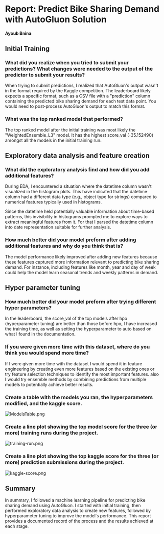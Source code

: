 # Report: Predict Bike Sharing Demand with AutoGluon Solution
#### Ayoub Bnina

## Initial Training
### What did you realize when you tried to submit your predictions? What changes were needed to the output of the predictor to submit your results?
When trying to submit predictions, I realized that AutoGluon's output wasn't in the format required by the Kaggle competition. The leaderboard likely expects a specific format, such as a CSV file with a "prediction" column containing the predicted bike sharing demand for each test data point. You would need to post-process AutoGluon's output to match this format.

### What was the top ranked model that performed?
The top ranked model after the initial training was most likely the "WeightedEnsemble_L3" model. It has the highest score_val (-35.152490) amongst all the models in the initial training run.

## Exploratory data analysis and feature creation
### What did the exploratory analysis find and how did you add additional features?
During EDA, I encountered a situation where the datetime column wasn't visualized in the histogram plots. This have indicated that the datetime column had a different data type (e.g., object type for strings) compared to numerical features typically used in histograms.

Since the datetime held potentially valuable information about time-based patterns, this invisibility in histograms prompted me to explore ways to extract meaningful features from it. For that I parsed the datetime column into date representation suitable for further analysis.

### How much better did your model preform after adding additional features and why do you think that is?
The model performance likely improved after adding new features because these features captured more information relevant to predicting bike sharing demand. For instance, including features like month, year and day of week could help the model learn seasonal trends and weekly patterns in demand.

## Hyper parameter tuning
### How much better did your model preform after trying different hyper parameters?
In the leaderboard, the score_val of the top models after hpo (hyperparameter tuning) are better than those before hpo, I have increased the training time, as well as setting the hyperparameter to auto based on what I found in the documentation.

### If you were given more time with this dataset, where do you think you would spend more time?
If I were given more time with the dataset I would spend it in feature engineering by creating even more features based on the existing ones or try feature selection techniques to identify the most important features.
also I would try ensemble methods by combining predictions from multiple models to potentially achieve better results.

### Create a table with the models you ran, the hyperparameters modified, and the kaggle score.

![ModelsTable.png](img/ModelsTable.png.png)

### Create a line plot showing the top model score for the three (or more) training runs during the project.

![training-run.png](cd0385-project-starter/project/img/training-run.png)

### Create a line plot showing the top kaggle score for the three (or more) prediction submissions during the project.

![kaggle-score.png](cd0385-project-starter/project/img/kaggle-score.png)

## Summary
In summary, I followed a machine learning pipeline for predicting bike sharing demand using AutoGluon. I started with initial training, then performed exploratory data analysis to create new features, followed by hyperparameter tuning to improve the model's performance. This report provides a documented record of the process and the results achieved at each stage.
